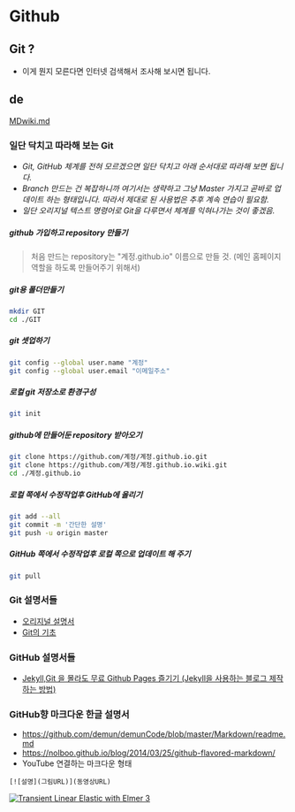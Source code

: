 # Github

## Git ?
* 이게 뭔지 모른다면 인터넷 검색해서 조사해 보시면 됩니다.

## de
[MDwiki.md](MDwiki.md)



### 일단 닥치고 따라해 보는 Git

* _Git, GitHub 체계를 전혀 모르겠으면 일단 닥치고 아래 순서대로 따라해 보면 됩니다._
* _Branch 만드는 건 복잡하니까 여기서는 생략하고 그냥 Master 가지고 곧바로 업데이트 하는 형태입니다.  따라서 제대로 된 사용법은 추후 계속 연습이 필요함._
* _일단 오리지널 텍스트 명령어로 Git을 다루면서 체계를 익혀나가는 것이 좋겠음._

##### github 가입하고 repository 만들기
> 처음 만드는 repository는 "계정.github.io" 이름으로 만들 것. (메인 홈페이지 역할을 하도록 만들어주기 위해서)

##### git용 폴더만들기
```bash
mkdir GIT
cd ./GIT
```

##### git 셋업하기
```bash
git config --global user.name "계정"
git config --global user.email "이메일주소"
```

##### 로컬 git 저장소로 환경구성
```bash
git init
```

##### github에 만들어둔 repository 받아오기
```bash
git clone https://github.com/계정/계정.github.io.git
git clone https://github.com/계정/계정.github.io.wiki.git
cd ./계정.github.io
```

##### 로컬 쪽에서 수정작업후 GitHub에 올리기
```bash
git add --all
git commit -m '간단한 설명'
git push -u origin master
```


##### GitHub 쪽에서 수정작업후 로컬 쪽으로 업데이트 해 주기
```bash
git pull
```

### Git 설명서들
* [오리지널 설명서](https://pages.github.com/)
* [Git의 기초](http://wit.nts-corp.com/2015/03/26/3412)

### GitHub 설명서들
* [Jekyll,Git 을 몰라도 무료 Github Pages 즐기기 (Jekyll을 사용하는 블로그 제작하는 방법)](http://ilmol.com/2015/01/Jekyll,Git%20%EC%9D%84%20%EB%AA%B0%EB%9D%BC%EB%8F%84%20%EB%AC%B4%EB%A3%8C%20Github%20Pages%20%EC%A6%90%EA%B8%B0%EA%B8%B0.html)


### GitHub향 마크다운 한글 설명서
* <https://github.com/demun/demunCode/blob/master/Markdown/readme.md>
* <https://nolboo.github.io/blog/2014/03/25/github-flavored-markdown/>
* YouTube 연결하는 마크다운 형태
```
[![설명](그림URL)](동영상URL)
```
[![Transient Linear Elastic with Elmer 3](https://i.ytimg.com/vi/HGqn0NhYFFc/mqdefault.jpg)](https://youtu.be/HGqn0NhYFFc)
